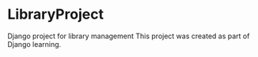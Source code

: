 # LibraryProject
Django project for library management
This project was created as part of Django learning.
